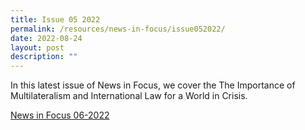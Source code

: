 ```yaml
---
title: Issue 05 2022
permalink: /resources/news-in-focus/issue052022/
date: 2022-08-24
layout: post
description: ""
---
```

In this latest issue of News in Focus, we cover the The Importance of Multilateralism and International Law for a World in Crisis.

[News in Focus 06-2022](/files/news-in-focus/2022/News%20in%20Focus%2006-2022.pdf)